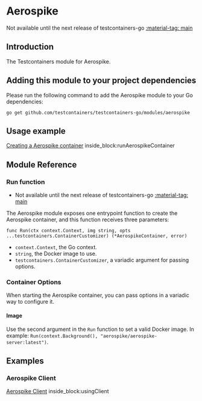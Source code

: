 # Aerospike

Not available until the next release of testcontainers-go <a href="https://github.com/testcontainers/testcontainers-go"><span class="tc-version">:material-tag: main</span></a>

## Introduction

The Testcontainers module for Aerospike.

## Adding this module to your project dependencies

Please run the following command to add the Aerospike module to your Go dependencies:

```
go get github.com/testcontainers/testcontainers-go/modules/aerospike
```

## Usage example

<!--codeinclude-->
[Creating a Aerospike container](../../modules/aerospike/examples_test.go) inside_block:runAerospikeContainer
<!--/codeinclude-->

## Module Reference

### Run function

- Not available until the next release of testcontainers-go <a href="https://github.com/testcontainers/testcontainers-go"><span class="tc-version">:material-tag: main</span></a>

The Aerospike module exposes one entrypoint function to create the Aerospike container, and this function receives three parameters:

```golang
func Run(ctx context.Context, img string, opts ...testcontainers.ContainerCustomizer) (*AerospikeContainer, error)
```

- `context.Context`, the Go context.
- `string`, the Docker image to use.
- `testcontainers.ContainerCustomizer`, a variadic argument for passing options.

### Container Options

When starting the Aerospike container, you can pass options in a variadic way to configure it.

#### Image

Use the second argument in the `Run` function to set a valid Docker image.
In example: `Run(context.Background(), "aerospike/aerospike-server:latest")`.

## Examples

### Aerospike Client

<!--codeinclude-->
[Aerospike Client](../../modules/aerospike/examples_test.go) inside_block:usingClient
<!--/codeinclude-->
